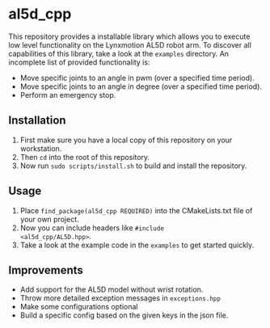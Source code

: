 # al5d_cpp

This repository provides a installable library which allows you to execute low level functionality on the Lynxmotion AL5D robot arm. To discover all capabilities of this library, take a look at the <code>examples</code> directory. An incomplete list of provided functionality is:
* Move specific joints to an angle in pwm (over a specified time period).
* Move specific joints to an angle in degree (over a specified time period).
* Perform an emergency stop.

## Installation
1. First make sure you have a local copy of this repository on your workstation.
1. Then <code>cd</code> into the root of this repository.
1. Now run <code>sudo scripts/install.sh</code> to build and install the repository.

## Usage

1. Place <code>find_package(al5d_cpp REQUIRED)</code> into the CMakeLists.txt file of your own project.
1. Now you can include headers like <code>#include <al5d_cpp/AL5D.hpp></code>.
1. Take a look at the example code in the <code>examples</code> to get started quickly.

## Improvements
* Add support for the AL5D model without wrist rotation.
* Throw more detailed exception messages in <code>exceptions.hpp</code>
* Make some configurations optional
* Build a specific config based on the given keys in the json file.
